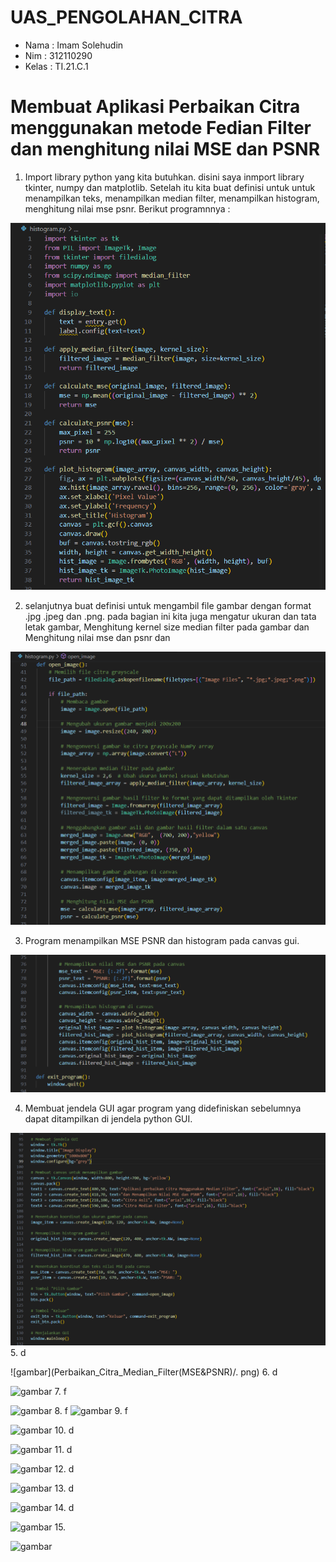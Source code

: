 # UAS_PENGOLAHAN_CITRA

- Nama : Imam Solehudin
- Nim : 312110290
- Kelas  : TI.21.C.1

# Membuat Aplikasi Perbaikan Citra menggunakan metode Fedian Filter dan menghitung nilai MSE dan PSNR

1. Import library python yang kita butuhkan. disini saya inmport library tkinter, numpy dan matplotlib. Setelah itu kita buat definisi untuk untuk menampilkan teks, menampilkan median filter, menampilkan histogram, menghitung nilai mse psnr. Berikut programnnya :

![gambar](Perbaikan_Citra_Median_Filter(MSE&PSNR)/1.png)

2. selanjutnya buat definisi untuk mengambil file gambar dengan format .jpg .jpeg dan .png. pada bagian ini kita juga mengatur ukuran dan tata letak gambar, Menghitung kernel size median filter pada gambar dan Menghitung nilai mse dan psnr dan 


![gambar](Perbaikan_Citra_Median_Filter(MSE&PSNR)/2.png)


3. Program menampilkan MSE PSNR dan histogram pada canvas gui. 

![gambar](Perbaikan_Citra_Median_Filter(MSE&PSNR)/3.png)

4. Membuat jendela GUI agar program yang didefiniskan sebelumnya dapat ditampilkan di jendela python GUI.

![gambar](Perbaikan_Citra_Median_Filter(MSE&PSNR)/4.png)
5. d

![gambar](Perbaikan_Citra_Median_Filter(MSE&PSNR)/.
png)
6. d

![gambar](Perbaikan_Citra_Median_Filter(MSE&PSNR)/.png)
7. f

![gambar](Perbaikan_Citra_Median_Filter(MSE&PSNR)/.png)
8. f
![gambar](Perbaikan_Citra_Median_Filter(MSE&PSNR)/.png)
9. f

![gambar](Perbaikan_Citra_Median_Filter(MSE&PSNR)/.png)
10. d

![gambar](Perbaikan_Citra_Median_Filter(MSE&PSNR)/.png)
11. d

![gambar](Perbaikan_Citra_Median_Filter(MSE&PSNR)/.png)
12. d

![gambar](Perbaikan_Citra_Median_Filter(MSE&PSNR)/.png)
13. d

![gambar](Perbaikan_Citra_Median_Filter(MSE&PSNR)/.png)
14. d

![gambar](Perbaikan_Citra_Median_Filter(MSE&PSNR)/.png)
15. 

![gambar](Perbaikan_Citra_Median_Filter(MSE&PSNR)/.png)

